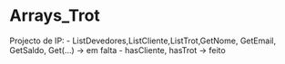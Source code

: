 # Arrays_Trot
Projecto de IP: - ListDevedores,ListCliente,ListTrot,GetNome, GetEmail, GetSaldo, Get(...) -> em falta
                - hasCliente, hasTrot -> feito
